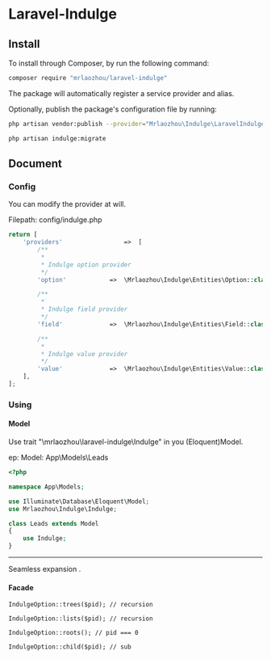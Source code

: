 # Laravel-Indulge

## Install
To install through Composer, by run the following command:

```bash
composer require "mrlaozhou/laravel-indulge"
```

The package will automatically register a service provider and alias.

Optionally, publish the package's configuration file by running:

``` bash
php artisan vendor:publish --provider="Mrlaozhou\Indulge\LaravelIndulgeServiceProvider"

php artisan indulge:migrate
```

## Document

### Config

You can modify the provider at will.

Filepath: config/indulge.php

```php
return [
    'providers'                 =>  [
        /**
         *
         * Indulge option provider
         */
        'option'            =>  \Mrlaozhou\Indulge\Entities\Option::class,

        /**
         *
         * Indulge field provider
         */
        'field'             =>  \Mrlaozhou\Indulge\Entities\Field::class,

        /**
         *
         * Indulge value provider
         */
        'value'             =>  \Mrlaozhou\Indulge\Entities\Value::class
    ],
];
```


### Using

#### Model
Use trait "\mrlaozhou\laravel-indulge\Indulge" in you (Eloquent)Model.

ep: 
    Model: App\Models\Leads
	
```php
<?php

namespace App\Models;

use Illuminate\Database\Eloquent\Model;
use Mrlaozhou\Indulge\Indulge;

class Leads extends Model
{
    use Indulge;
}
```

-----
Seamless expansion .

#### Facade

```angular2html
IndulgeOption::trees($pid);	// recursion

IndulgeOption::lists($pid); // recursion

IndulgeOption::roots(); // pid === 0

IndulgeOption::child($pid); // sub
```